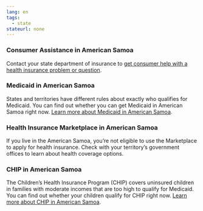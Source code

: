 ```yaml
--- 
lang: en 
tags: 
  - state
stateurl: none 
--- 
```


### Consumer Assistance in American Samoa

Contact your state department of insurance to [get consumer help with a health insurance problem or question](http://www.americansamoa.gov/).

### Medicaid in American Samoa

States and territories have different rules about exactly who qualifies for Medicaid. You can find out whether you can get Medicaid in American Samoa right now. [Learn more about Medicaid in American Samoa](http://americansamoa.gov/index.php/2012-04-25-19-44-32/2012-04-28-01-30-33/offices/2012-04-30-18-49-47).

### Health Insurance Marketplace in American Samoa

If you live in the American Samoa, you’re not eligible to use the Marketplace to apply for health insurance. Check with your territory’s government offices to learn about health coverage options. 

### CHIP in American Samoa

The Children’s Health Insurance Program (CHIP) covers uninsured children in families with moderate incomes that are too high to qualify for Medicaid. You can find out whether your children qualify for CHIP right now. [Learn more about CHIP in American Samoa](http://americansamoa.gov/index.php/2012-04-25-19-44-32/2012-04-28-01-30-33/offices/2012-04-30-18-49-47).
